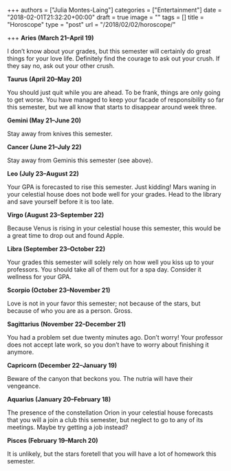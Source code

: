 +++
authors = ["Julia Montes-Laing"]
categories = ["Entertainment"]
date = "2018-02-01T21:32:20+00:00"
draft = true
image = ""
tags = []
title = "Horoscope"
type = "post"
url = "/2018/02/02/horoscope/"

+++
**Aries (March 21–April 19)**

I don’t know about your grades, but this semester will certainly do great things for your love life. Definitely find the courage to ask out your crush. If they say no, ask out your other crush. 

**Taurus (April 20–May 20)**

You should just quit while you are ahead. To be frank, things are only going to get worse. You have managed to keep your facade of responsibility so far this semester, but we all know that starts to disappear around week three. 

**Gemini (May 21–June 20)**

Stay away from knives this semester. 

**Cancer (June 21–July 22)**

Stay away from Geminis this semester (see above).

 

**Leo (July 23–August 22)**

Your GPA is forecasted to rise this semester. Just kidding! Mars waning in your celestial house does not bode well for your grades. Head to the library and save yourself before it is too late. 

**Virgo (August 23–September 22)**

Because Venus is rising in your celestial house this semester, this would be a great time to drop out and found Apple. 

**Libra (September 23–October 22)**

Your grades this semester will solely rely on how well you kiss up to your professors. You should take all of them out for a spa day. Consider it wellness for your GPA. 

**Scorpio (October 23–November 21)**

Love is not in your favor this semester; not because of the stars, but because of who you are as a person. Gross. 

**Sagittarius (November 22–December 21)**

You had a problem set due twenty minutes ago. Don’t worry! Your professor does not accept late work, so you don’t have to worry about finishing it anymore.  

**Capricorn (December 22–January 19)**

Beware of the canyon that beckons you. The nutria will have their vengeance. 

**Aquarius (January 20–February 18)**

The presence of the constellation Orion in your celestial house forecasts that you will a join a club this semester, but neglect to go to any of its meetings. Maybe try getting a job instead?

**Pisces (February 19–March 20)**

It is unlikely, but the stars foretell that you will have a lot of homework this semester. 